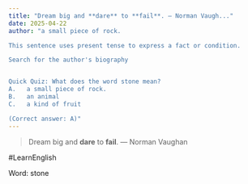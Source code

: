 ```yaml
---
title: "Dream big and **dare** to **fail**. — Norman Vaugh..."
date: 2025-04-22
author: "a small piece of rock.

This sentence uses present tense to express a fact or condition.

Search for the author's biography


Quick Quiz: What does the word stone mean?
A.   a small piece of rock.
B.   an animal
C.   a kind of fruit

(Correct answer: A)"
---
```


> Dream big and **dare** to **fail**. — Norman Vaughan

#LearnEnglish

Word: stone
